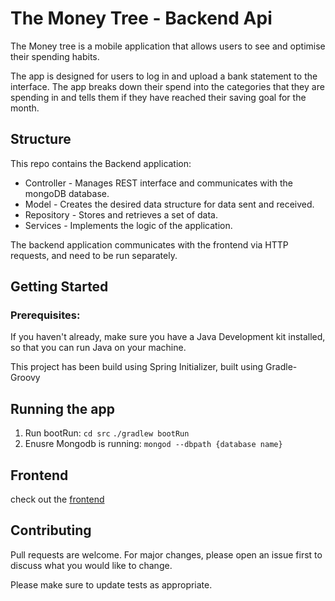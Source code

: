 # The Money Tree - Backend Api
The Money tree is a mobile application that allows users to see  and optimise their spending habits.

The app is designed for users to log in and upload a bank statement to the interface. The app breaks down their spend into the categories that they are spending in and tells them if they have reached their saving goal for the month.

## Structure

This repo contains the Backend application: 
* Controller - Manages REST interface and communicates with the mongoDB database.
* Model - Creates the desired data structure for data sent and received.
* Repository - Stores and retrieves a set of data.
* Services - Implements the logic of the application.

The backend application communicates with the frontend via HTTP requests, and need to be run separately.

## Getting Started

### Prerequisites:
If you haven't already, make sure you have a Java Development kit installed, so that you can run Java on your machine. 

This project has been build using Spring Initializer, built using Gradle-Groovy 

## Running the app
1. Run bootRun:
  `cd src`
  `./gradlew bootRun`
3. Enusre Mongodb is running:
  `mongod --dbpath {database name}`

## Frontend
check out the [frontend](https://github.com/KatieAnthon/The_Money_Tree/tree/main)

## Contributing
Pull requests are welcome. For major changes, please open an issue first
to discuss what you would like to change.

Please make sure to update tests as appropriate.


